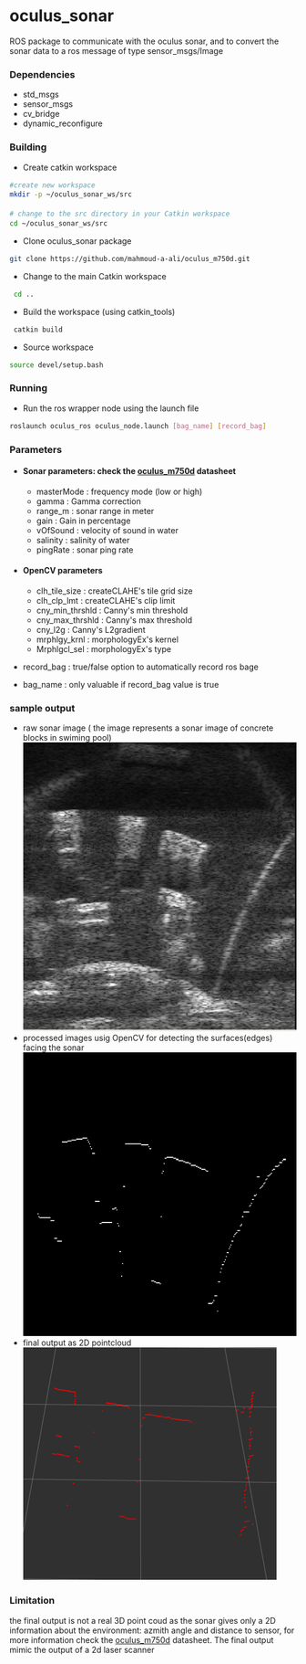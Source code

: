 # oculus_sonar

ROS package to communicate with the oculus sonar, and to convert the sonar data to a ros message of type sensor_msgs/Image

### Dependencies
- std_msgs
- sensor_msgs
- cv_bridge
- dynamic_reconfigure

### Building 
- Create catkin workspace
```bash
#create new workspace
mkdir -p ~/oculus_sonar_ws/src

# change to the src directory in your Catkin workspace
cd ~/oculus_sonar_ws/src
```

- Clone oculus_sonar package
```bash
git clone https://github.com/mahmoud-a-ali/oculus_m750d.git
```
- Change to the main Catkin workspace
```bash
 cd ..
```
- Build the workspace (using catkin_tools)
```bash
 catkin build
```
- Source workspace
```bash
source devel/setup.bash
```

### Running
- Run the ros wrapper node using the launch file
```bash
roslaunch oculus_ros oculus_node.launch [bag_name] [record_bag]
```

### Parameters
 - #### Sonar parameters: check the [oculus_m750d][] datasheet 
    -  masterMode : frequency mode (low or high)
    -  gamma : Gamma correction
    -  range_m : sonar range in meter
    -  gain : Gain in percentage
    -  vOfSound : velocity of sound in water
    -  salinity : salinity of water 
    -  pingRate : sonar ping rate 

- #### OpenCV parameters
    - clh_tile_size : createCLAHE's tile grid size
    - clh_clp_lmt : createCLAHE's clip limit
    - cny_min_thrshld : Canny's min threshold
    - cny_max_thrshld : Canny's max threshold
    - cny_l2g : Canny's L2gradient
    - mrphlgy_krnl : morphologyEx's kernel
    - Mrphlgcl_sel : morphologyEx's type

- record_bag : true/false option to automatically record ros bage 
- bag_name : only valuable if record_bag value is true 

### sample output
- raw sonar image ( the image represents a sonar image of concrete blocks in swiming pool)
![](./raw_sonar_image.png)
- processed images usig OpenCV for detecting the surfaces(edges) facing the sonar
![](./edges_facing_sonar.png)
- final output as 2D pointcloud
![](./edges_as_pcl.png)

### Limitation
the final output is not a real 3D point coud as the sonar gives only a 2D information about the environment: azmith angle and distance to sensor, for more information check the  [oculus_m750d][] datasheet. The final output mimic the output of a 2d laser scanner

[oculus_m750d]: https://www.blueprintsubsea.com/pages/product.php?PN=BP01032

